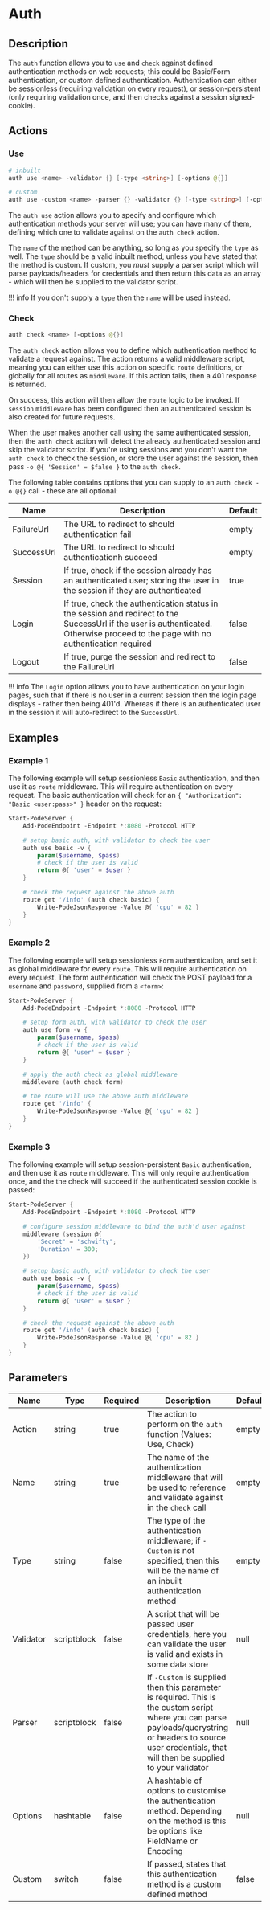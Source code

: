 # Auth

## Description

The `auth` function allows you to `use` and `check` against defined authentication methods on web requests; this could be Basic/Form authentication, or custom defined authentication. Authentication can either be sessionless (requiring validation on every request), or session-persistent (only requiring validation once, and then checks against a session signed-cookie).

## Actions

### Use

```powershell
# inbuilt
auth use <name> -validator {} [-type <string>] [-options @{}]

# custom
auth use -custom <name> -parser {} -validator {} [-type <string>] [-options @{}]
```

The `auth use` action allows you to specify and configure which authentication methods your server will use; you can have many of them, defining which one to validate against on the `auth check` action.

The `name` of the method can be anything, so long as you specify the `type` as well. The `type` should be a valid inbuilt method, unless you have stated that the method is custom. If custom, you *must* supply a parser script which will parse payloads/headers for credentials and then return this data as an array - which will then be supplied to the validator script.

!!! info
    If you don't supply a `type` then the `name` will be used instead.

### Check

```powershell
auth check <name> [-options @{}]
```

The `auth check` action allows you to define which authentication method to validate a request against. The action returns a valid middleware script, meaning you can either use this action on specific `route` definitions, or globally for all routes as `middleware`. If this action fails, then a 401 response is returned.

On success, this action will then allow the `route` logic to be invoked. If `session` `middleware` has been configured then an authenticated session is also created for future requests.

When the user makes another call using the same authenticated session, then the `auth check` action will detect the already authenticated session and skip the validator script. If you're using sessions and you don't want the `auth check` to check the session, or store the user against the session, then pass `-o @{ 'Session' = $false }` to the `auth check`.

The following table contains options that you can supply to an `auth check -o @{}` call - these are all optional:

| Name | Description | Default |
| ---- | ----------- | ------- |
| FailureUrl | The URL to redirect to should authentication fail | empty |
| SuccessUrl | The URL to redirect to should authenticationh succeed | empty |
| Session | If true, check if the session already has an authenticated user; storing the user in the session if they are authenticated | true |
| Login | If true, check the authentication status in the session and redirect to the SuccessUrl if the user is authenticated. Otherwise proceed to the page with no authentication required | false |
| Logout | If true, purge the session and redirect to the FailureUrl | false |

!!! info
    The `Login` option allows you to have authentication on your login pages, such that if there is no user in a current session then the login page displays - rather then being 401'd. Whereas if there is an authenticated user in the session it will auto-redirect to the `SuccessUrl`.

## Examples

### Example 1

The following example will setup sessionless `Basic` authentication, and then use it as `route` middleware. This will require authentication on every request. The basic authentication will check for an `{ "Authorization": "Basic <user:pass>" }` header on the request:

```powershell
Start-PodeServer {
    Add-PodeEndpoint -Endpoint *:8080 -Protocol HTTP

    # setup basic auth, with validator to check the user
    auth use basic -v {
        param($username, $pass)
        # check if the user is valid
        return @{ 'user' = $user }
    }

    # check the request against the above auth
    route get '/info' (auth check basic) {
        Write-PodeJsonResponse -Value @{ 'cpu' = 82 }
    }
}
```

### Example 2

The following example will setup sessionless `Form` authentication, and set it as global middleware for every `route`. This will require authentication on every request. The form authentication will check the POST payload for a `username` and `password`, supplied from a `<form>`:

```powershell
Start-PodeServer {
    Add-PodeEndpoint -Endpoint *:8080 -Protocol HTTP

    # setup form auth, with validator to check the user
    auth use form -v {
        param($username, $pass)
        # check if the user is valid
        return @{ 'user' = $user }
    }

    # apply the auth check as global middleware
    middleware (auth check form)

    # the route will use the above auth middleware
    route get '/info' {
        Write-PodeJsonResponse -Value @{ 'cpu' = 82 }
    }
}
```

### Example 3

The following example will setup session-persistent `Basic` authentication, and then use it as `route` middleware. This will only require authentication once, and the the check will succeed if the authenticated session cookie is passed:

```powershell
Start-PodeServer {
    Add-PodeEndpoint -Endpoint *:8080 -Protocol HTTP

    # configure session middleware to bind the auth'd user against
    middleware (session @{
        'Secret' = 'schwifty';
        'Duration' = 300;
    })

    # setup basic auth, with validator to check the user
    auth use basic -v {
        param($username, $pass)
        # check if the user is valid
        return @{ 'user' = $user }
    }

    # check the request against the above auth
    route get '/info' (auth check basic) {
        Write-PodeJsonResponse -Value @{ 'cpu' = 82 }
    }
}
```

## Parameters

| Name | Type | Required | Description | Default |
| ---- | ---- | -------- | ----------- | ------- |
| Action | string | true | The action to perform on the `auth` function (Values: Use, Check) | empty |
| Name | string | true | The name of the authentication middleware that will be used to reference and validate against in the `check` call | empty |
| Type | string | false | The type of the authentication middleware; if `-Custom` is not specified, then this will be the name of an inbuilt authentication method | empty |
| Validator | scriptblock | false | A script that will be passed user credentials, here you can validate the user is valid and exists in some data store | null |
| Parser | scriptblock | false | If `-Custom` is supplied then this parameter is required. This is the custom script where you can parse payloads/querystring or headers to source user credentials, that will then be supplied to your validator | null |
| Options | hashtable | false | A hashtable of options to customise the authentication method. Depending on the method is this be options like FieldName or Encoding | null |
| Custom | switch | false | If passed, states that this authentication method is a custom defined method | false |
